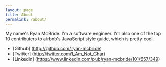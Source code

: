 ```yaml
---
layout: page
title: About
permalink: /about/
---
```

My name's Ryan McBride. I'm a software engineer. I'm also one of the top 10 contributers to airbnb's JavaScript style guide, which is pretty cool.

* [Github] (http://github.com/ryan-mcbride)
* [Twitter] (http://twitter.com/I_Am_Not_Char)
* [LinkedIn] (https://www.linkedin.com/pub/ryan-mcbride/101/557/349)
